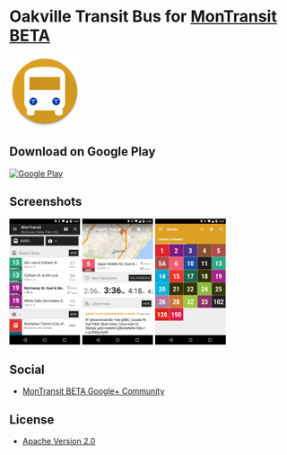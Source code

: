 # Oakville Transit Bus for [MonTransit BETA](https://github.com/mtransitapps/mtransit-for-android)

<img width="25%" height="25%" src="https://raw.githubusercontent.com/mtransitapps/ca-oakville-transit-bus-android/master/pub/hi-res-app-icon.png"/>

## Download on Google Play

[![Google Play](https://developer.android.com/images/brand/en_app_rgb_wo_60.png)](https://play.google.com/store/apps/details?id=org.mtransit.android.ca_oakville_transit_bus)

## Screenshots

<img width="25%" height="25%" src="https://raw.githubusercontent.com/mtransitapps/ca-oakville-transit-bus-android/master/pub/screenshot-phone-1.png"/>
<img width="25%" height="25%" src="https://raw.githubusercontent.com/mtransitapps/ca-oakville-transit-bus-android/master/pub/screenshot-phone-2.png"/>
<img width="25%" height="25%" src="https://raw.githubusercontent.com/mtransitapps/ca-oakville-transit-bus-android/master/pub/screenshot-phone-3.png"/>

## Social

* [MonTransit BETA Google+ Community](https://plus.google.com/communities/111796337224469270605)

## License

* [Apache Version 2.0](http://www.apache.org/licenses/LICENSE-2.0.html)
